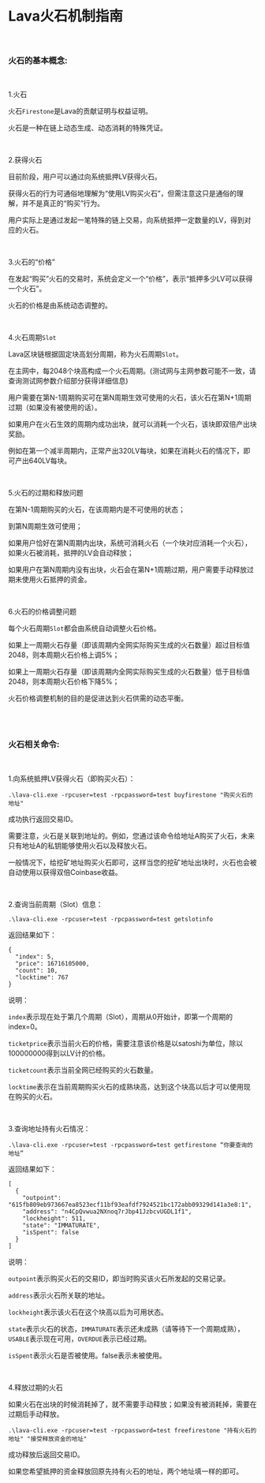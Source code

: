 # Lava火石机制指南

<br />

### 火石的基本概念:

<br />

1.火石

火石`Firestone`是Lava的贡献证明与权益证明。

火石是一种在链上动态生成、动态消耗的特殊凭证。

<br />

2.获得火石

目前阶段，用户可以通过向系统抵押LV获得火石。

获得火石的行为可通俗地理解为“使用LV购买火石”，但需注意这只是通俗的理解，并不是真正的“购买”行为。

用户实际上是通过发起一笔特殊的链上交易，向系统抵押一定数量的LV，得到对应的火石。

<br />

3.火石的“价格”

在发起“购买”火石的交易时，系统会定义一个“价格”，表示“抵押多少LV可以获得一个火石”。

火石的价格是由系统动态调整的。

<br />

4.火石周期`Slot`

Lava区块链根据固定块高划分周期，称为火石周期`Slot`。

在主网中，每2048个块高构成一个火石周期。(测试网与主网参数可能不一致，请查询测试网参数介绍部分获得详细信息)

用户需要在第N-1周期购买可在第N周期生效可使用的火石，该火石在第N+1周期过期（如果没有被使用的话）。

如果用户在火石生效的周期内成功出块，就可以消耗一个火石，该块即双倍产出块奖励。

例如在第一个减半周期内，正常产出320LV每块，如果在消耗火石的情况下，即可产出640LV每块。

<br />

5.火石的过期和释放问题

在第N-1周期购买的火石，在该周期内是不可使用的状态；

到第N周期生效可使用；

如果用户恰好在第N周期内出块，系统可消耗火石（一个块对应消耗一个火石），如果火石被消耗，抵押的LV会自动释放；

如果用户在第N周期内没有出块，火石会在第N+1周期过期，用户需要手动释放过期未使用火石抵押的资金。

<br />

6.火石的价格调整问题

每个火石周期`Slot`都会由系统自动调整火石价格。

如果上一周期火石存量（即该周期内全网实际购买生成的火石数量）超过目标值2048，则本周期火石价格上调5%；

如果上一周期火石存量（即该周期内全网实际购买生成的火石数量）低于目标值2048，则本周期火石价格下降5%；

火石价格调整机制的目的是促进达到火石供需的动态平衡。

<br />
<br />

### 火石相关命令:

<br />

1.向系统抵押LV获得火石（即购买火石）：
```
.\lava-cli.exe -rpcuser=test -rpcpassword=test buyfirestone "购买火石的地址"
```
成功执行返回交易ID。

需要注意，火石是关联到地址的。例如，您通过该命令给地址A购买了火石，未来只有地址A的私钥能够使用火石以及释放火石。

一般情况下，给挖矿地址购买火石即可，这样当您的挖矿地址出块时，火石也会被自动使用以获得双倍Coinbase收益。

<br />

2.查询当前周期（Slot）信息：
```
.\lava-cli.exe -rpcuser=test -rpcpassword=test getslotinfo
```
返回结果如下：
```
{
  "index": 5,
  "price": 16716105000,
  "count": 10,
  "locktime": 767
}
```
说明：

`index`表示现在处于第几个周期（Slot），周期从0开始计，即第一个周期的index=0。

`ticketprice`表示当前火石的价格，需要注意该价格是以satoshi为单位，除以100000000得到以LV计的价格。

`ticketcount`表示当前全网已经购买的火石数量。

`locktime`表示在当前周期购买火石的成熟块高，达到这个块高以后才可以使用现在购买的火石。

<br />

3.查询地址持有火石情况：
```
.\lava-cli.exe -rpcuser=test -rpcpassword=test getfirestone “你要查询的地址”
```
返回结果如下：
```
[
  {
    "outpoint": "615fb809eb973667ea8523ecf11bf93eafdf7924521bc172abb09329d141a3e8:1",
    "address": "n4CpQvwua2NXnoq7rJbp41JzbcvUGDL1f1",
    "lockheight": 511,
    "state": "IMMATURATE",
    "isSpent": false
  }
]
```
说明：

`outpoint`表示购买火石的交易ID，即当时购买该火石所发起的交易记录。

`address`表示火石所关联的地址。

`lockheight`表示该火石在这个块高以后为可用状态。

`state`表示火石的状态，`IMMATURATE`表示还未成熟（请等待下一个周期成熟），`USABLE`表示现在可用，`OVERDUE`表示已经过期。

`isSpent`表示火石是否被使用。false表示未被使用。

<br />

4.释放过期的火石

如果火石在出块的时候消耗掉了，就不需要手动释放；如果没有被消耗掉，需要在过期后手动释放。
```
.\lava-cli.exe -rpcuser=test -rpcpassword=test freefirestone "持有火石的地址" "接受释放资金的地址"
```
成功释放后返回交易ID。

如果您希望抵押的资金释放回原先持有火石的地址，两个地址填一样的即可。
